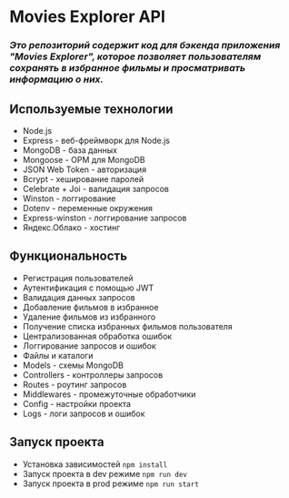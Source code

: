 # Movies Explorer API
### _Это репозиторий содержит код для бэкенда приложения "Movies Explorer", которое позволяет пользователям сохранять в избранное фильмы и просматривать информацию о них._



## Используемые технологии
- Node.js
- Express - веб-фреймворк для Node.js
- MongoDB - база данных
- Mongoose - ОРМ для MongoDB
- JSON Web Token - авторизация
- Bcrypt - хеширование паролей
- Celebrate + Joi - валидация запросов
- Winston - логгирование
- Dotenv - переменные окружения
- Express-winston - логгирование запросов
- Яндекс.Облако - хостинг
## Функциональность
- Регистрация пользователей
- Аутентификация с помощью JWT
- Валидация данных запросов
- Добавление фильмов в избранное
- Удаление фильмов из избранного
- Получение списка избранных фильмов пользователя
- Централизованная обработка ошибок
- Логгирование запросов и ошибок
- Файлы и каталоги
- Models - схемы MongoDB
- Controllers - контроллеры запросов
- Routes - роутинг запросов
- Middlewares - промежуточные обработчики
- Config - настройки проекта
- Logs - логи запросов и ошибок
## Запуск проекта
- Установка зависимостей ```npm install```
- Запуск проекта в dev режиме ```npm run dev```
- Запуск проекта в prod режиме ```npm run start```
